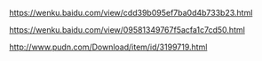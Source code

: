 https://wenku.baidu.com/view/cdd39b095ef7ba0d4b733b23.html


https://wenku.baidu.com/view/09581349767f5acfa1c7cd50.html


http://www.pudn.com/Download/item/id/3199719.html
